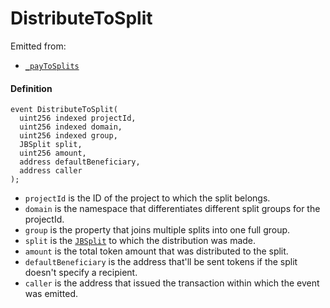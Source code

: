 # DistributeToSplit

Emitted from:

* [`_payToSplits`](/api/contracts/or-utilities/jbetherc20splitspayer/write/-_paytosplits.md)

#### Definition

```
event DistributeToSplit(
  uint256 indexed projectId,
  uint256 indexed domain,
  uint256 indexed group,
  JBSplit split,
  uint256 amount,
  address defaultBeneficiary,
  address caller
);
```

* `projectId` is the ID of the project to which the split belongs.
* `domain` is the namespace that differentiates different split groups for the projectId.
* `group` is the property that joins multiple splits into one full group.
* `split` is the [`JBSplit`](/api/data-structures/jbsplit.md) to which the distribution was made.
* `amount` is the total token amount that was distributed to the split.
* `defaultBeneficiary` is the address that'll be sent tokens if the split doesn't specify a recipient.
* `caller` is the address that issued the transaction within which the event was emitted.
